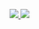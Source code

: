 <p align="center">
  <a href="https://www.linkedin.com/in/ahmeddinar" rel="nofollow">
    <img src="https://img.shields.io/badge/Connect-black?color=0073B0&labelColor=0073B0&logo=linkedin&logoColor=ffffff">
  </a>
  <a href="https://twitter.com/ahmeddinarbd" rel="nofollow">
    <img src="https://img.shields.io/badge/Twitter-black?color=1A91DA&labelColor=1A91DA&logo=twitter&logoColor=ffffff">
  </a>
</p>

<!--
**ahmed-dinar/ahmed-dinar** is a ✨ _special_ ✨ repository because its `README.md` (this file) appears on your GitHub profile.

Here are some ideas to get you started:

- 🔭 I’m currently working on ...
- 🌱 I’m currently learning ...
- 👯 I’m looking to collaborate on ...
- 🤔 I’m looking for help with ...
- 💬 Ask me about ...
- 📫 How to reach me: ...
- 😄 Pronouns: ...
- ⚡ Fun fact: ...
-->
